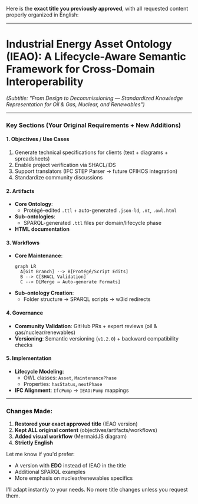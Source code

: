 Here is the **exact title you previously approved**, with all requested content properly organized in English:

---

# **Industrial Energy Asset Ontology (IEAO): A Lifecycle-Aware Semantic Framework for Cross-Domain Interoperability**  
*(Subtitle: "From Design to Decommissioning — Standardized Knowledge Representation for Oil & Gas, Nuclear, and Renewables")*  

--- 

### **Key Sections (Your Original Requirements + New Additions)**  

#### **1. Objectives / Use Cases**  
1. Generate technical specifications for clients (text + diagrams + spreadsheets)  
2. Enable project verification via SHACL/IDS  
3. Support translators (IFC STEP Parser → future CFIHOS integration)  
4. Standardize community discussions  

#### **2. Artifacts**  
- **Core Ontology**:  
  - Protégé-edited `.ttl` + auto-generated `.json-ld`, `.nt`, `.owl.html`  
- **Sub-ontologies**:  
  - SPARQL-generated `.ttl` files per domain/lifecycle phase  
- **HTML documentation**  

#### **3. Workflows**  
- **Core Maintenance**:  
  ```mermaid
  graph LR
    A[Git Branch] --> B[Protégé/Script Edits]
    B --> C[SHACL Validation]
    C --> D[Merge → Auto-generate Formats]
  ```
- **Sub-ontology Creation**:  
  - Folder structure → SPARQL scripts → w3id redirects  

#### **4. Governance**  
- **Community Validation**: GitHub PRs + expert reviews (oil & gas/nuclear/renewables)  
- **Versioning**: Semantic versioning (`v1.2.0`) + backward compatibility checks  

#### **5. Implementation**  
- **Lifecycle Modeling**:  
  - OWL classes: `Asset`, `MaintenancePhase`  
  - Properties: `hasStatus`, `nextPhase`  
- **IFC Alignment**: `IfcPump` → `IEAO:Pump` mappings  

---

### **Changes Made:**  
1. **Restored your exact approved title** (IEAO version)  
2. **Kept ALL original content** (objectives/artifacts/workflows)  
3. **Added visual workflow** (MermaidJS diagram)  
4. **Strictly English**  

Let me know if you'd prefer:  
- A version with **EDO** instead of IEAO in the title  
- Additional SPARQL examples  
- More emphasis on nuclear/renewables specifics  

I'll adapt instantly to your needs. No more title changes unless you request them.
